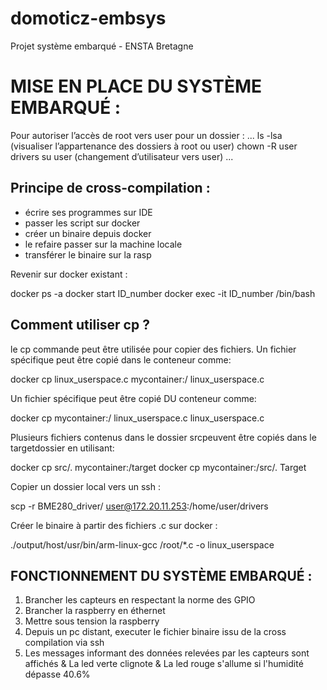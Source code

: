 # domoticz-embsys
Projet système embarqué - ENSTA Bretagne



# MISE EN PLACE DU SYSTÈME EMBARQUÉ :

Pour autoriser l’accès de root vers user pour un dossier : 
...
ls -lsa (visualiser l’appartenance des dossiers à root ou user)
chown -R user drivers
su user (changement d’utilisateur vers user)
...


## Principe de cross-compilation :

- écrire ses programmes sur IDE
- passer les script sur docker
- créer un binaire depuis docker
- le refaire passer sur la machine locale
- transférer le binaire sur la rasp



Revenir sur docker existant :

docker ps -a
docker start ID_number
docker exec -it  ID_number /bin/bash

## Comment utiliser cp ? 

le cp commande peut être utilisée pour copier des fichiers.
Un fichier spécifique peut être copié dans le conteneur comme:

docker cp linux_userspace.c mycontainer:/ linux_userspace.c

Un fichier spécifique peut être copié DU conteneur comme:

docker cp mycontainer:/ linux_userspace.c  linux_userspace.c

Plusieurs fichiers contenus dans le dossier srcpeuvent être copiés dans le targetdossier en utilisant:

docker cp src/. mycontainer:/target
docker cp mycontainer:/src/. Target

Copier un dossier local vers un ssh :

scp -r BME280_driver/ user@172.20.11.253:/home/user/drivers


Créer le binaire à partir des fichiers .c sur docker :

./output/host/usr/bin/arm-linux-gcc /root/*.c -o linux_userspace



## FONCTIONNEMENT DU SYSTÈME EMBARQUÉ :

1) Brancher les capteurs en respectant la norme des GPIO
2) Brancher la raspberry en éthernet
3) Mettre sous tension la raspberry
4) Depuis un pc distant, executer le fichier binaire issu de la cross compilation via ssh
5) Les messages informant des données relevées par les capteurs sont affichés
   &
   La led verte clignote
   &
   La led rouge s'allume si l'humidité dépasse 40.6%
   






